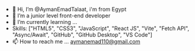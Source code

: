 - 👋 Hi, I’m @AymanEmadTalaat, i'm from Egypt
- 👀 I’m a junior level front-end developer
- 🌱 I’m currently learning ...
- Skills: ["HTML5", "CSS3", "JavaScript", "React JS", "Vite", "Fetch API", "Async/Await", "GitHub", "GitHub Desktop", "VS Code"]
- 📫 How to reach me ... aymanemad110@gmail.com

<!---
AymanEmadTalaat/AymanEmadTalaat is a ✨ special ✨ repository because its `README.md` (this file) appears on your GitHub profile.
You can click the Preview link to take a look at your changes.
--->
